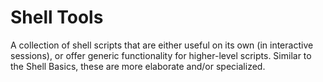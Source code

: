 # Shell Tools

A collection of shell scripts that are either useful on its own (in interactive sessions), or offer generic functionality for higher-level scripts. Similar to the Shell Basics, these are more elaborate and/or specialized.
